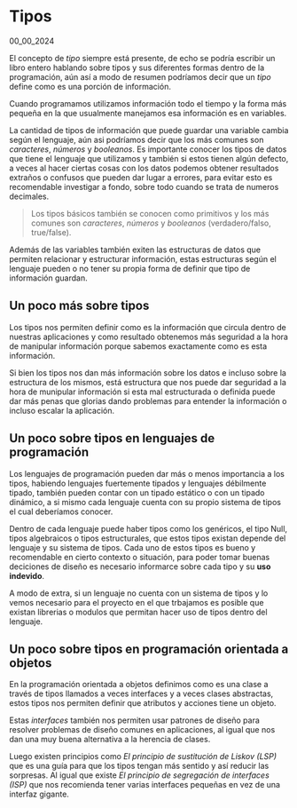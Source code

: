 # Tipos
00_00_2024

El concepto de *tipo* siempre está presente, de echo se podría escribir un libro entero hablando sobre tipos y sus diferentes formas dentro de la programación, aún así a modo de resumen podríamos decir que un *tipo* define como es una porción de información.

Cuando programamos utilizamos información todo el tiempo y la forma más pequeña en la que usualmente manejamos esa información es en variables.

La cantidad de tipos de información que puede guardar una variable cambia según el lenguaje, aún asi podríamos decir que los más comunes son *caracteres*, *números* y *booleanos*. Es importante conocer los tipos de datos que tiene el lenguaje que utilizamos y también si estos tienen algún defecto, a veces al hacer ciertas cosas con los datos podemos obtener resultados extraños o confusos que pueden dar lugar a errores, para evitar esto es recomendable investigar a fondo, sobre todo cuando se trata de numeros decimales.

> Los tipos básicos también se conocen como primitivos y los más comunes son *caracteres*, *números* y *booleanos* (verdadero/falso, true/false).

Además de las variables también exiten las estructuras de datos que permiten relacionar y estructurar información, estas estructuras según el lenguaje pueden o no tener su propia forma de definir que tipo de información guardan.

## Un poco más sobre tipos 

Los tipos nos permiten definir como es la información que circula dentro de nuestras aplicaciones y como resultado obtenemos más seguridad a la hora de manipular información porque sabemos exactamente como es esta información. 

Si bien los tipos nos dan más información sobre los datos e incluso sobre la estructura de los mismos, está estructura que nos puede dar seguridad a la hora de munipular información si esta mal estructurada o definida puede dar más penas que glorias dando problemas para entender la información o incluso escalar la aplicación.

## Un poco sobre tipos en lenguajes de programación

Los lenguajes de programación pueden dar más o menos importancia a los tipos, habiendo lenguajes fuertemente tipados y lenguajes débilmente tipado, también pueden contar con un tipado estático o con un tipado dinámico, a si mismo cada lenguaje cuenta con su propio sistema de tipos el cual deberíamos conocer.

Dentro de cada lenguaje puede haber tipos como los genéricos, el tipo Null, tipos algebraicos o tipos estructurales, que estos tipos existan depende del lenguaje y su sistema de tipos. Cada uno de estos tipos es bueno y recomendable en cierto contexto o situación, para poder tomar buenas deciciones de diseño es necesario informarce sobre cada tipo y su **uso indevido**.

A modo de extra, si un lenguaje no cuenta con un sistema de tipos y lo vemos necesario para el proyecto en el que trbajamos es posible que existan librerias o modulos que permitan hacer uso de tipos dentro del lenguaje.

## Un poco sobre tipos en programación orientada a objetos

En la programación orientada a objetos definimos como es una clase a través de tipos llamados a veces interfaces y a veces clases abstractas, estos tipos nos permiten definir que atributos y acciones tiene un objeto. 

Estas *interfaces* también nos permiten usar patrones de diseño para resolver problemas de diseño comunes en aplicaciones, al igual que nos dan una muy buena alternativa a la herencia de clases.

Luego existen principios como *El principio de sustitución de Liskov (LSP)* que es una guía para que los tipos tengan más sentido y así reducir las sorpresas. Al igual que existe *El principio de segregación de interfaces (ISP)* que nos recomienda tener varias interfaces pequeñas en vez de una interfaz gigante.
